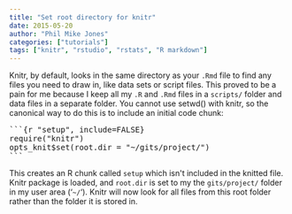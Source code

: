 ```yaml
---
title: "Set root directory for knitr"
date: 2015-05-20
author: "Phil Mike Jones"
categories: ["tutorials"]
tags: ["knitr", "rstudio", "rstats", "R markdown"]
---
```


Knitr, by default, looks in the same directory as your `.Rmd` file to find any files you need to draw in, like data sets or script files. This proved to be a pain for me because I keep all my `.R` and `.Rmd` files in a `scripts/` folder and data files in a separate folder. You cannot use setwd() with knitr, so the canonical way to do this is to include an initial code chunk:

<pre class="brush: r; title: ; notranslate" title="">```{r "setup", include=FALSE}
require("knitr")
opts_knit$set(root.dir = "~/gits/project/")
```
</pre>

This creates an R chunk called `setup` which isn't included in the knitted file. Knitr package is loaded, and `root.dir` is set to my the `gits/project/` folder in my user area (&#8216;`~/`&#8216;). Knitr will now look for all files from this root folder rather than the folder it is stored in.
